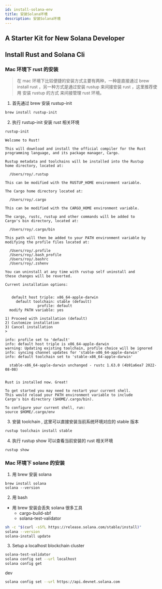```yaml
---
id: install-solana-env
title: 安装Solana环境
description: 安装Solana环境
---
```


## A Starter Kit for New Solana Developer

## Install Rust and Solana Cli

### Mac 环境下 rust 的安装

> 在 mac 环境下比较便捷的安装方式主要有两种，一种是直接通过 brew install rust ，另一种方式是通过安装 rustup 来间接安装 rust ，这里推荐使用 安装 rustup 的方式 来间接管理 rust 环境。

1. 首先通过 brew 安装 rustup-init

```sh
brew install rustup-init
```

2. 执行 rustup-init 安装 rust 相关环境

```sh
rustup-init
```

```
Welcome to Rust!

This will download and install the official compiler for the Rust
programming language, and its package manager, Cargo.

Rustup metadata and toolchains will be installed into the Rustup
home directory, located at:

  /Users/roy/.rustup

This can be modified with the RUSTUP_HOME environment variable.

The Cargo home directory located at:

  /Users/roy/.cargo

This can be modified with the CARGO_HOME environment variable.

The cargo, rustc, rustup and other commands will be added to
Cargo's bin directory, located at:

  /Users/roy/.cargo/bin

This path will then be added to your PATH environment variable by
modifying the profile files located at:

  /Users/roy/.profile
  /Users/roy/.bash_profile
  /Users/roy/.bashrc
  /Users/roy/.zshenv

You can uninstall at any time with rustup self uninstall and
these changes will be reverted.

Current installation options:


   default host triple: x86_64-apple-darwin
     default toolchain: stable (default)
               profile: default
  modify PATH variable: yes

1) Proceed with installation (default)
2) Customize installation
3) Cancel installation
>

info: profile set to 'default'
info: default host triple is x86_64-apple-darwin
warning: Updating existing toolchain, profile choice will be ignored
info: syncing channel updates for 'stable-x86_64-apple-darwin'
info: default toolchain set to 'stable-x86_64-apple-darwin'

  stable-x86_64-apple-darwin unchanged - rustc 1.63.0 (4b91a6ea7 2022-08-08)


Rust is installed now. Great!

To get started you may need to restart your current shell.
This would reload your PATH environment variable to include
Cargo's bin directory ($HOME/.cargo/bin).

To configure your current shell, run:
source $HOME/.cargo/env

```

3. 安装 toolchain , 这里可以直接安装当前系统环境对应的 stable 版本

```sh
rustup toolchain install stable
```

4. 执行 rustup show 可以查看当前安装的 rust 相关环境

```
rustup show
```

### Mac 环境下 solane 的安装

1. 用 brew 安装 solana

```
brew install solana
solana --version
```

2. 用 bash

-   用 brew 安装会丢失 solana 很多工具
    -   cargo-build-sbf
    -   solana-test-validator

```bash
sh -c "$(curl -sSfL https://release.solana.com/stable/install)"
solana --version
solana-install update
```

3. Setup a localhost blockchain cluster

```bash
solana-test-validator
solana config set --url localhost
solana config get
```

dev

```bash
solana config set --url https://api.devnet.solana.com
```
